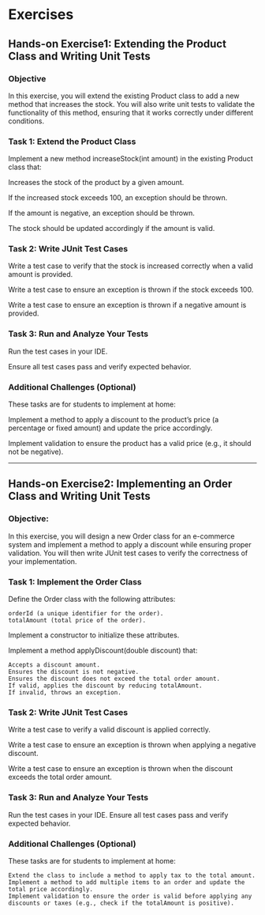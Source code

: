 # Exercises
## Hands-on Exercise1: Extending the Product Class and Writing Unit Tests
### Objective
In this exercise, you will extend the existing Product class to add a new method that increases the stock. 
You will also write unit tests to validate the functionality of this method, ensuring that it works correctly under different conditions.

### Task 1: Extend the Product Class

Implement a new method  increaseStock(int amount) in the existing Product class that:

Increases the stock of the product by a given amount.

If the increased stock exceeds 100, an exception should be thrown.

If the amount is negative, an exception should be thrown.

The stock should be updated accordingly if the amount is valid.

### Task 2: Write JUnit Test Cases
Write a test case to verify that the stock is increased correctly when a valid amount is provided.

Write a test case to ensure an exception is thrown if the stock exceeds 100.

Write a test case to ensure an exception is thrown if a negative amount is provided.
### Task 3: Run and Analyze Your Tests
Run the test cases in your IDE. 

Ensure all test cases pass and verify expected behavior.

### Additional Challenges (Optional)
These tasks are for students to implement at home:

Implement a method to apply a discount to the product’s price (a percentage or fixed amount) and update the price accordingly.

Implement validation to ensure the product has a valid price (e.g., it should not be negative).

---

## Hands-on Exercise2: Implementing an Order Class and Writing Unit Tests
### Objective:
In this exercise, you will design a new Order class for an e-commerce system and implement a method to apply a discount while ensuring proper validation. You will then write JUnit test cases to verify the correctness of your implementation.


### Task 1: Implement the Order Class
Define the Order class with the following attributes:

    orderId (a unique identifier for the order).
    totalAmount (total price of the order).
Implement a constructor to initialize these attributes.

Implement a method applyDiscount(double discount) that:

    Accepts a discount amount.
    Ensures the discount is not negative.
    Ensures the discount does not exceed the total order amount.
    If valid, applies the discount by reducing totalAmount.
    If invalid, throws an exception.
### Task 2: Write JUnit Test Cases
Write a test case to verify a valid discount is applied correctly.

Write a test case to ensure an exception is thrown when applying a negative discount.

Write a test case to ensure an exception is thrown when the discount exceeds the total order amount.
### Task 3: Run and Analyze Your Tests
Run the test cases in your IDE.
Ensure all test cases pass and verify expected behavior.
### Additional Challenges (Optional)

These tasks are for students to implement at home:

    Extend the class to include a method to apply tax to the total amount.
    Implement a method to add multiple items to an order and update the total price accordingly.
    Implement validation to ensure the order is valid before applying any discounts or taxes (e.g., check if the totalAmount is positive).

